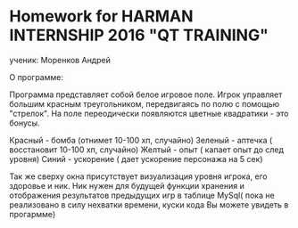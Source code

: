 # Homework for HARMAN INTERNSHIP 2016 "QT TRAINING"
ученик: Моренков Андрей

О программе:

Программа представляет собой белое игровое поле. Игрок управляет большим красным треугольником,
передвигаясь по полю с помощью "стрелок". На поле переодически появляются цветные квадратики - это бонусы.

Красный - бомба (отнимет 10-100 хп, случайно)
Зеленый - аптечка ( восстановит 10-100 хп, случайно)
Желтый - опыт ( капает опыт до след уровня)
Синий - ускорение ( дает ускорение персонажа на 5 сек)

Так же сверху окна присутствует визуализация уровня игрока, его здоровье и ник.
Ник нужен для будущей функции хранения и отображения результатов предыдущих игр
в таблице MySql( пока не реализовано в силу нехватки времени, куски кода Вы можете увидеть в прогармме)


